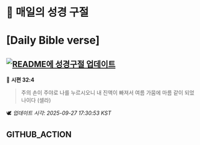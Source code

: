 # 🙏 매일의 성경 구절
# [Daily Bible verse]
## [![README에 성경구절 업데이트](https://github.com/DONGSUKA/first_test/actions/workflows/update-readme-bible.yml/badge.svg)](https://github.com/DONGSUKA/first_test/actions/workflows/update-readme-bible.yml)
<!-- START_BIBLE_VERSE -->
📖 **시편 32:4**
> 주의 손이 주야로 나를 누르시오니 내 진액이 빠져서 여름 가뭄에 마름 같이 되었나이다 (셀라)

🕊️ _업데이트 시각: 2025-09-27 17:30:53 KST_
  <!-- END_BIBLE_VERSE -->
## GITHUB_ACTION
